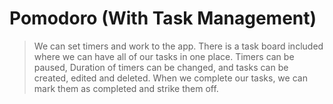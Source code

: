 # Pomodoro (With Task Management)
> We can set timers and work to the app. 
> There is a task board included where we can have all of our tasks in one place. Timers can be paused, Duration of timers can be changed, and tasks can be created, edited and deleted. 
> When we complete our tasks, we can mark them as completed and strike them off.
